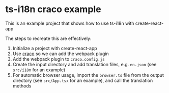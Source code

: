 # ts-i18n craco example

This is an example project that shows how to use ts-i18n with create-react-app

The steps to recreate this are effectively:

1. Initialize a project with create-react-app
2. Use [craco](https://github.com/gsoft-inc/craco) so we can add the webpack plugin
3. Add the webpack plugin to `craco.config.js`
4. Create the input directory and add translation files, e.g. `en.json` (see `src/i18n` for an example)
5. For automatic browser usage, import the `browser.ts` file from the output directory (see `src/App.tsx` for an example), and call the translation methods
